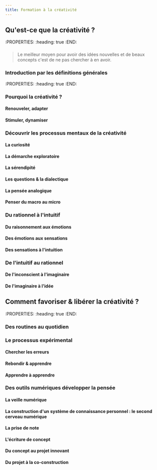 ```yaml
---
title: Formation à la créativité
---
```


## Qu'est-ce que la créativité ?
:PROPERTIES:
:heading: true
:END:
### 
> Le meilleur moyen pour avoir des idées nouvelles et de beaux concepts c'est de ne pas chercher à en avoir.
### Introduction par les définitions générales
:PROPERTIES:
:heading: true
:END:
### Pourquoi la créativité ?
#### Renouveler, adapter
#### Stimuler, dynamiser
### Découvrir les processus mentaux de la créativité
#### La curiosité
#### La démarche exploratoire
#### La sérendipité
#### Les questions & la dialectique
#### La pensée analogique
#### Penser du macro au micro
### Du rationnel à l'intuitif
#### Du raisonnement aux émotions
#### Des émotions aux sensations
#### Des sensations à l'intuition
### De l'intuitif au rationnel
#### De l'inconscient à l'imaginaire
#### De l'imaginaire à l'idée
## Comment favoriser & libérer la créativité ?
:PROPERTIES:
:heading: true
:END:
### Des routines au quotidien
### Le processus expérimental
#### Chercher les erreurs
#### Rebondir & apprendre
#### Apprendre à apprendre
### Des outils numériques développer la pensée
#### La veille numérique
#### La construction d'un système de connaissance personnel : le second cerveau numérique
#### La prise de note
#### L'écriture de concept
#### Du concept au projet innovant
#### Du projet à la co-construction
